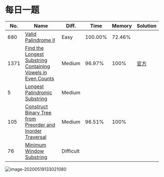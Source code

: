 # 每日一题

| No.  | Name                                                         | Diff.     | Time    | Memory | Solution                                                     |
| ---- | ------------------------------------------------------------ | --------- | ------- | ------ | ------------------------------------------------------------ |
| 680  | [Valid Palindrome II](https://leetcode-cn.com/problems/valid-palindrome-ii/) | Easy      | 100.00% | 72.46% |                                                              |
| 1371 | [Find the Longest Substring Containing Vowels in Even Counts](https://leetcode-cn.com/problems/find-the-longest-substring-containing-vowels-in-even-counts/) | Medium    | 96.97%  | 100%   | [官方](https://leetcode-cn.com/problems/find-the-longest-substring-containing-vowels-in-even-counts/solution/mei-ge-yuan-yin-bao-han-ou-shu-ci-de-zui-chang-z-2/) |
| 5    | [Longest Palindromic Substring](https://leetcode-cn.com/problems/longest-palindromic-substring/) | Medium    |         |        |                                                              |
| 105  | [Construct Binary Tree from Preorder and Inorder Traversal](https://leetcode-cn.com/problems/construct-binary-tree-from-preorder-and-inorder-traversal/) | Medium    | 96.51%  | 100%   |                                                              |
| 76   | [Minimum Window Substring](https://leetcode-cn.com/problems/minimum-window-substring/) | Difficult |         |        |                                                              |

![image-20200519133021080](https://img-upic.oss-accelerate.aliyuncs.com/uPic/2020/05/q6qYAx.png)